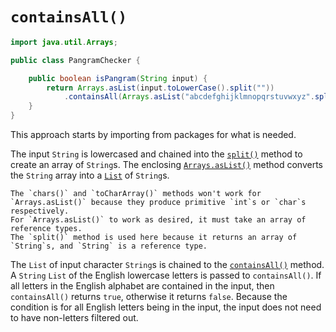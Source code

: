 # `containsAll()`

```java
import java.util.Arrays;

public class PangramChecker {

    public boolean isPangram(String input) {
        return Arrays.asList(input.toLowerCase().split(""))
            .containsAll(Arrays.asList("abcdefghijklmnopqrstuvwxyz".split("")));
    }
}
```

This approach starts by importing from packages for what is needed.

The input `String` is lowercased and chained into the [`split()`][split] method to create an array of `String`s.
The enclosing [`Arrays.asList()`][aslist] method converts the `String` array into a [`List`][list] of `String`s.

```exercism/note
The `chars()` and `toCharArray()` methods won't work for `Arrays.asList()` because they produce primitive `int`s or `char`s
respectively.
For `Arrays.asList()` to work as desired, it must take an array of reference types.
The `split()` method is used here because it returns an array of `String`s, and `String` is a reference type.
```

The `List` of input character `String`s is chained to the [`containsAll()`][containsall] method.
A `String` `List` of the English lowercase letters is passed to `containsAll()`.
If all letters in the English alphabet are contained in the input, then `containsAll()` returns `true`,
otherwise it returns `false`.
Because the condition is for all English letters being in the input, the input does not need to have non-letters filtered out.

[split]: https://docs.oracle.com/javase/7/docs/api/java/lang/String.html#split(java.lang.String)
[aslist]: https://docs.oracle.com/javase/8/docs/api/java/util/Arrays.html#asList-T...-
[list]: https://docs.oracle.com/javase/8/docs/api/java/util/List.html
[containsall]: https://docs.oracle.com/javase/8/docs/api/java/util/Collection.html#containsAll-java.util.Collection-

